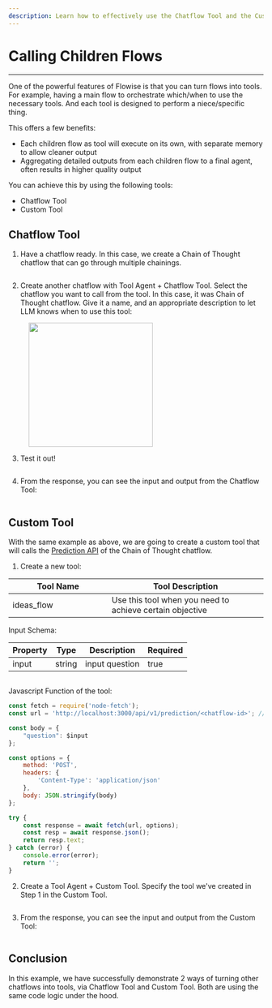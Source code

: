 ```yaml
---
description: Learn how to effectively use the Chatflow Tool and the Custom Tool
---
```


# Calling Children Flows

***

One of the powerful features of Flowise is that you can turn flows into tools. For example, having a main flow to orchestrate which/when to use the necessary tools. And each tool is designed to perform a niece/specific thing.

This offers a few benefits:

* Each children flow as tool will execute on its own, with separate memory to allow cleaner output
* Aggregating detailed outputs from each children flow to a final agent, often results in higher quality output

You can achieve this by using the following tools:

* Chatflow Tool
* Custom Tool

## Chatflow Tool

1. Have a chatflow ready. In this case, we create a Chain of Thought chatflow that can go through multiple chainings.

<figure><img src="../.gitbook/assets/image (169).png" alt=""><figcaption></figcaption></figure>

2. Create another chatflow with Tool Agent + Chatflow Tool. Select the chatflow you want to call from the tool. In this case, it was Chain of Thought chatflow. Give it a name, and an appropriate description to let LLM knows when to use this tool:

<figure><img src="../.gitbook/assets/image (35).png" alt="" width="245"><figcaption></figcaption></figure>

3. Test it out!

<figure><img src="../.gitbook/assets/image (168).png" alt=""><figcaption></figcaption></figure>

4. From the response, you can see the input and output from the Chatflow Tool:

<figure><img src="../.gitbook/assets/image (170).png" alt=""><figcaption></figcaption></figure>

## Custom Tool

With the same example as above, we are going to create a custom tool that will calls the [Prediction API](broken-reference) of the Chain of Thought chatflow.

1. Create a new tool:

<table><thead><tr><th width="180">Tool Name</th><th>Tool Description</th></tr></thead><tbody><tr><td>ideas_flow</td><td>Use this tool when you need to achieve certain objective</td></tr></tbody></table>

Input Schema:

<table><thead><tr><th>Property</th><th>Type</th><th>Description</th><th data-type="checkbox">Required</th></tr></thead><tbody><tr><td>input</td><td>string</td><td>input question</td><td>true</td></tr></tbody></table>

<figure><img src="../.gitbook/assets/image (95) (1).png" alt=""><figcaption></figcaption></figure>

Javascript Function of the tool:

```javascript
const fetch = require('node-fetch');
const url = 'http://localhost:3000/api/v1/prediction/<chatflow-id>'; // replace with specific chatflow id

const body = {
	"question": $input
};

const options = {
	method: 'POST',
	headers: {
		'Content-Type': 'application/json'
	},
	body: JSON.stringify(body)
};

try {
	const response = await fetch(url, options);
	const resp = await response.json();
	return resp.text;
} catch (error) {
	console.error(error);
	return '';
}
```

2. Create a Tool Agent + Custom Tool. Specify the tool we've created in Step 1 in the Custom Tool.

<figure><img src="../.gitbook/assets/image (97).png" alt=""><figcaption></figcaption></figure>

3. From the response, you can see the input and output from the Custom Tool:

<figure><img src="../.gitbook/assets/image (99).png" alt=""><figcaption></figcaption></figure>

## Conclusion

In this example, we have successfully demonstrate 2 ways of turning other chatflows into tools, via Chatflow Tool and Custom Tool. Both are using the same code logic under the hood.
